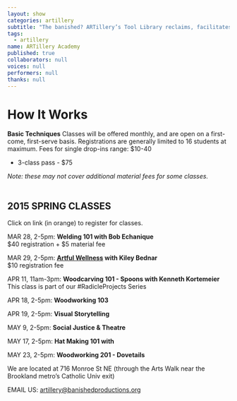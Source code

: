 ```yaml
---
layout: show
categories: artillery
subtitle: "The banished? ARTillery’s Tool Library reclaims, facilitates and promotes the artisanal skills of hand-crafting, wood-working, and knowledge-sharing. This user-friendly, tool-loaning program is open to artists and community members in Ward 5 and the greater DC area."
tags: 
  - artillery
name: ARTillery Academy
published: true
collaborators: null
voices: null
performers: null
thanks: null
---
```


# How It Works

**Basic Techniques** 
Classes will be offered monthly, and are open on a first-come, first-serve basis. Registrations are generally limited to 16 students at maximum.
Fees for single drop-ins range: $10-40
- 3-class pass - $75

_Note: these may not cover additional material fees for some classes._
<br>
<br>

## 2015 SPRING CLASSES
Click on link (in orange) to register for classes.

MAR 28, 2-5pm: **Welding 101 with Bob Echanique**
<br> $40 registration + $5 material fee

MAR 29, 2-5pm: **[Artful Wellness](https://www.artful.ly/store/events/5356 "BUY TICKETS") with Kiley Bednar** 
<br> $10 registration fee

APR 11, 11am-3pm: **Woodcarving 101 - Spoons with Kenneth Kortemeier**
<br> This class is part of our #RadicleProjects Series
  
APR 18, 2-5pm: **Woodworking 103**

APR 19, 2-5pm: **Visual Storytelling**

MAY 9, 2-5pm: **Social Justice & Theatre**

MAY 17, 2-5pm: **Hat Making 101 with**

MAY 23, 2-5pm: **Woodworking 201 - Dovetails**

We are located at 716 Monroe St NE (through the Arts Walk near the Brookland metro’s Catholic Univ exit)

<!-- calendar needs to happen -->

EMAIL US: artillery@banishedproductions.org